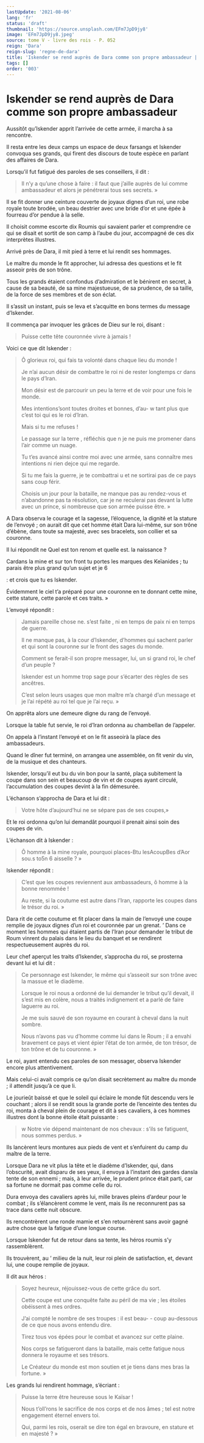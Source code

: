 ```yaml
---
lastUpdate: '2021-08-06'
lang: 'fr'
status: 'draft'
thumbnail: 'https://source.unsplash.com/EFm7JpD9jy8'
image: 'EFm7JpD9jy8.jpeg'
source: tome V - livre des rois - P. 052
reign: 'Dara'
reign-slug: 'regne-de-dara'
title: 'Iskender se rend auprès de Dara comme son propre ambassadeur | Le Livre des Rois | Shâhnâmeh'
tags: []
order: '003'
---
```


<!-- LTeX: language=fr -->

# Iskender se rend auprès de Dara comme son propre ambassadeur

Aussitôt qu’Iskender apprit l’arrivée de cette armée, il marcha à sa rencontre.

Il resta entre les deux camps un espace de deux farsangs et Iskender convoqua ses grands, qui firent des discours de toute espèce en parlant des affaires de Dara.

Lorsqu’il fut fatigué des paroles de ses conseillers, il dit :

> Il n’y a qu’une chose à faire : il faut que j’aille auprès de lui comme ambassadeur et alors je pénétrerai tous ses secrets. »

Il se fit donner une ceinture couverte de joyaux dignes d’un roi, une robe royale toute brodée, un beau destrier avec une bride d’or et une épée à fourreau d’or pendue à la selle.

Il choisit comme escorte dix Roumis qui savaient parler et comprendre ce qui se disait et sortit de son camp à l’aube du jour, accompagné de ces dix interprètes illustres.

Arrivé près de Dara, il mit pied à terre et lui rendit ses hommages.

Le maître du monde le fit approcher, lui adressa des questions et le fit asseoir près de son trône.

Tous les grands étaient confondus d’admiration et le bénirent en secret, à cause de sa beauté, de sa mine majestueuse, de sa prudence, de sa taille, de la force de ses membres et de son éclat.

Il s’assit un instant, puis se leva et s’acquitte en bons termes du message d’lskender.

Il commença par invoquer les grâces de Dieu sur le roi, disant :

> Puisse cette tête couronnée vivre à jamais !

Voici ce que dit Iskender :

> Ô glorieux roi, qui fais ta volonté dans chaque lieu du monde !
>
> Je n’ai aucun désir de combattre le roi ni de rester longtemps cr dans le pays d’Iran.
>
> Mon désir est de parcourir un peu la terre et de voir pour une fois le monde.
>
> Mes intentions’sont toutes droites et bonnes, d’au-
w tant plus que c’est toi qui es le roi d’Iran.
>
> Mais si tu me refuses !
>
> Le passage sur la terre , réfléchis que n je ne puis me promener dans l’air comme un nuage.
>
> Tu t’es avancé ainsi contre moi avec une armée, sans connaître mes intentions ni rien dejce qui me regarde.
>
> Si tu me fais la guerre, je te combattrai u et ne sortirai pas de ce pays sans coup férir.
>
> Choisis un jour pour la bataille, ne manque pas au rendez-vous et n’abandonne pas ta résolution, car je ne reculerai pas devant la lutte avec un prince, si nombreuse que son armée puisse être. »

A Dara observa le courage et la sagesse, l’éloquence, la dignité et la stature de l’envoyé ; on aurait dit que cet homme était Dara lui-même, sur son trône d’ébène, dans toute sa majesté, avec ses bracelets, son collier et sa couronne.

Il lui répondit ne Quel est ton renom et quelle est. la naissance ?

Cardans la mine et sur ton front tu portes les marques des Keïanides ; tu parais être plus grand qu’un sujet et je 6

: 
et crois que tu es Iskender.

Évidemment le ciel t’a préparé pour une couronne en te donnant cette mine, cette stature, cette parole et ces traits. »

L’envoyé répondit :

> Jamais pareille chose ne. s’est faite , ni en temps de paix ni en temps de guerre.
>
> Il ne manque pas, à la cour d’Iskender, d’hommes qui sachent parler et qui sont la couronne sur le front des sages du monde.
>
> Comment se ferait-il son propre messager, lui, un si grand roi, le chef d’un peuple ?
>
> Iskender est un homme trop sage pour s’écarter des règles de ses ancêtres.
>
> C’est selon leurs usages que mon maître m’a chargé d’un message et je l’ai répété au roi tel que je l’ai reçu. »

On apprêta alors une demeure digne du rang de l’envoyé.

Lorsque la table fut servie, le roi d’Iran ordonna au chambellan de l’appeler.

On appela à l’instant l’envoyé et on le fit asseoirà la place des ambassadeurs.

Quand le dîner fut terminé, on arrangea une assemblée, on fit venir du vin, de la musique et des chanteurs.

Iskender, lorsqu’il eut bu du vin bon pour la santé, plaça subitement la coupe dans son sein et beaucoup de vin et de coupes ayant circulé, l’accumulation des coupes devint à la fin démesurée.

L’échanson s’approcha de Dara et lui dit :

> Votre hôte d’aujourd’hui ne se sépare pas de ses coupes,»

Et le roi ordonna qu’on lui demandât pourquoi il prenait ainsi soin des coupes de vin.

L’échanson dit à lskender :

> Ô homme à la mine royale, pourquoi places-Btu lesAcoupBes d’Aor sou.s to5n 6 aisselle ? »

Iskender répondit :

> C’est que les coupes reviennent aux ambassadeurs, ô homme à la bonne renommée !
>
> Au reste, si la coutume est autre dans l’Iran, rapporte les coupes dans le trésor du roi. »

Dara rit de cette coutume et fit placer dans la main de l’envoyé une coupe remplie de joyaux dignes d’un roi et couronnée par un grenat. ’
Dans ce moment les hommes qui étaient partis de l’Iran pour demander le tribut de Roum vinrent du palais dans le lieu du banquet et se rendirent respectueusement auprès du roi.

Leur chef aperçut les traits d’Iskender, s’approcha du roi, se prosterna devant lui et lui dit :

> Ce personnage est Iskender, le même qui s’asseoit sur son trône avec la massue et le diadème.
>
> Lorsque le roi nous a ordonné de lui demander le tribut qu’il devait, il s’est mis en colère, nous a traités indignement et a parlé de faire laguerre au roi.
>
> Je me suis sauvé de son royaume en courant à cheval dans la nuit sombre.
>
> Nous n’avons pas vu d’homme comme lui dans le Roum ; il a envahi bravement ce pays et vient épier l’état de ton armée, de ton trésor, de ton trône et de tu couronne. »

Le roi, ayant entendu ces paroles de son messager, observa Iskender encore plus attentivement.

Mais celui-ci avait compris ce qu’on disait secrètement au maître du monde ; il attendit jusqu’à ce que li.

Le jourieût baissé et que le soleil qui éclaire le monde fût descendu vers le couchant ; alors il se rendit sous la grande porte de l’enceinte des tentes du roi, monta à cheval plein de courage et dit à ses cavaliers, à ces hommes illustres dont la bonne étoile était puissante :

> w Notre vie dépend maintenant de nos chevaux : s’ils se fatiguent, nous sommes perdus. »

Ils lancèrent leurs montures aux pieds de vent et s’enfuirent du camp du maître de la terre.

Lorsque Dara ne vit plus la tête et le diadème d’lskender, qui, dans l’obscurité, avait disparu de ses yeux, il envoya à l’instant des gardes dansla tente de son ennemi ; mais, à leur arrivée, le prudent prince était parti, car sa fortune ne dormait pas comme celle du roi.

Dura envoya des cavaliers après lui, mille braves pleins d’ardeur pour le combat ; ils s’élancèrent comme le vent, mais ils ne reconnurent pas sa trace dans cette nuit obscure.

Ils rencontrèrent une ronde mamie et s’en retournèrent sans avoir gagné autre chose que la fatigue d’une longue course.

Lorsque Iskender fut de retour dans sa tente, les héros roumis s’y rassemblèrent.

Ils trouvèrent, au ’
milieu de la nuit, leur roi plein de satisfaction, et, devant lui, une coupe remplie de joyaux.

Il dit aux héros :

> Soyez heureux, réjouissez-vous de cette grâce du sort.
>
> Cette coupe est une conquête faite au péril de ma vie ; les étoiles obéissent à mes ordres.
>
> J’ai compté le nombre de ses troupes : il est beau- - coup au-dessous de ce que nous avons entendu dire.
>
> Tirez tous vos épées pour le combat et avancez sur cette plaine.
>
> Nos corps se fatigueront dans la bataille, mais cette fatigue nous donnera le royaume et ses trésors.
>
> Le Créateur du monde est mon soutien et je tiens dans mes bras la fortune. »

Les grands lui rendirent hommage, s’écriant :

> Puisse la terre être heureuse sous le Kaïsar !
>
> Nous t’oll’rons le sacrifice de nos corps et de nos âmes ; tel est notre engagement éternel envers toi.
>
> Qui, parmi les rois, oserait se dire ton égal en bravoure, en stature et en majesté ? »
